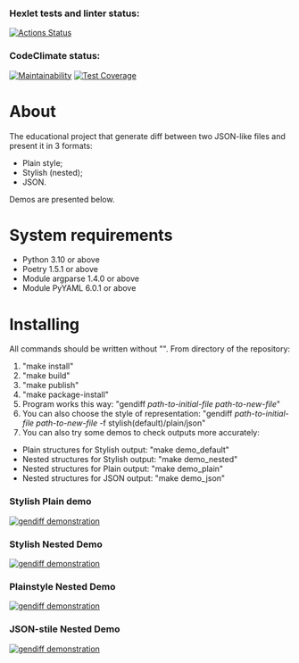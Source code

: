 ### Hexlet tests and linter status:
[![Actions Status](https://github.com/ikhanter/python-project-50/workflows/hexlet-check/badge.svg)](https://github.com/ikhanter/python-project-50/actions)

### CodeClimate status:
[![Maintainability](https://api.codeclimate.com/v1/badges/13a738a082e82c452efe/maintainability)](https://codeclimate.com/github/ikhanter/python-project-50/maintainability)
[![Test Coverage](https://api.codeclimate.com/v1/badges/13a738a082e82c452efe/test_coverage)](https://codeclimate.com/github/ikhanter/python-project-50/test_coverage)

# About

The educational project that generate diff between two JSON-like files and present it in 3 formats:
- Plain style;
- Stylish (nested);
- JSON.

Demos are presented below.

# System requirements

- Python 3.10 or above
- Poetry 1.5.1 or above
- Module argparse 1.4.0 or above
- Module PyYAML 6.0.1 or above

# Installing

All commands should be written without "".
From directory of the repository:
1. "make install"
2. "make build"
3. "make publish"
4. "make package-install"
5. Program works this way: "gendiff *path-to-initial-file* *path-to-new-file*"
6. You can also choose the style of representation: "gendiff *path-to-initial-file* *path-to-new-file* -f stylish(default)/plain/json"
7. You can also try some demos to check outputs more accurately:
  - Plain structures for Stylish output: "make demo_default"
  - Nested structures for Stylish output: "make demo_nested"
  - Nested structures for Plain output: "make demo_plain"
  - Nested structures for JSON output: "make demo_json"

### Stylish Plain demo
[![gendiff demonstration](https://asciinema.org/a/AzJveM1IrhjZrSWMZNQ1O2ZJM.svg)](https://asciinema.org/a/AzJveM1IrhjZrSWMZNQ1O2ZJM)

### Stylish Nested Demo
[![gendiff demonstration](https://asciinema.org/a/VwabiDz7eayEUaMTtzIUFbmBf.svg)](https://asciinema.org/a/VwabiDz7eayEUaMTtzIUFbmBf)

### Plainstyle Nested Demo
[![gendiff demonstration](https://asciinema.org/a/2IuVamvUXahF7X8XEXiuJSacA.svg)](https://asciinema.org/a/2IuVamvUXahF7X8XEXiuJSacA)

### JSON-stile Nested Demo
[![gendiff demonstration](https://asciinema.org/a/9fCbxgZYSxSr7V8MrUoGCHIfb.svg)](https://asciinema.org/a/9fCbxgZYSxSr7V8MrUoGCHIfb)
